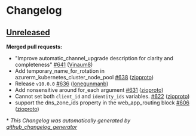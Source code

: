 # Changelog

## [Unreleased](https://github.com/Azure/terraform-azurerm-aks/tree/HEAD)

**Merged pull requests:**

- "Improve automatic\_channel\_upgrade description for clarity and completeness" [\#641](https://github.com/Azure/terraform-azurerm-aks/pull/641) ([Vinaum8](https://github.com/Vinaum8))
- Add temporary\_name\_for\_rotation in azurerm\_kubernetes\_cluster\_node\_pool [\#638](https://github.com/Azure/terraform-azurerm-aks/pull/638) ([zioproto](https://github.com/zioproto))
- Release `v10.0.0` [\#636](https://github.com/Azure/terraform-azurerm-aks/pull/636) ([lonegunmanb](https://github.com/lonegunmanb))
- Add nonsensitive around for\_each argument [\#631](https://github.com/Azure/terraform-azurerm-aks/pull/631) ([zioproto](https://github.com/zioproto))
- Cannot set both `client_id` and `identity_ids` variables. [\#622](https://github.com/Azure/terraform-azurerm-aks/pull/622) ([zioproto](https://github.com/zioproto))
- support the dns\_zone\_ids property in the web\_app\_routing block [\#606](https://github.com/Azure/terraform-azurerm-aks/pull/606) ([zioproto](https://github.com/zioproto))



\* *This Changelog was automatically generated by [github_changelog_generator](https://github.com/github-changelog-generator/github-changelog-generator)*
